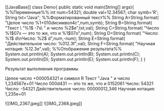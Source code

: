 [[JavaBase]]
class Demo{
	public static void main(String[] args){
%%Переменные%%
		int num=54321;
		double val=12.34567;
		char symb='R';
		String txt="Java";
%%Форматированный текст%%
		String A=String.format(
			"Целое число %1$+010d и символ %2$4c",num,symb);
		String B=String.format(
			"Текст \ "%1$ -7s\ " и число %2$e",txt,val);
		String C=String.format(
			"Число %1$07x — это то же, что и %1$07o",num);
		String D=String.format(
			"Число: %1$ d\nЧисло: %2$ d",num,-num);
		String E=String.format(
			"Действительное число: %012.3f",val);
		String F=String.format(
			"Научная нотация: %12.3e",val);
%%Отображение результата%%
		System.out.println(A);
		System.out.println(B);
		System.out.println(C);
		System.out.println(D);
		System.out.println(E);
		System.out.println(F);
	}
}

Результат выполнения программы

Целое число +000054321 и символ R
Текст "Java " и число 1,234567e+01
Число 000d431 — это то же, что и 0152061
Число: 54321
Число: -54321
Действительное число: 00000012,346
Научная нотация: 1,235e+01

![[IMG_2367.jpeg]]
![[IMG_2368.jpeg]]